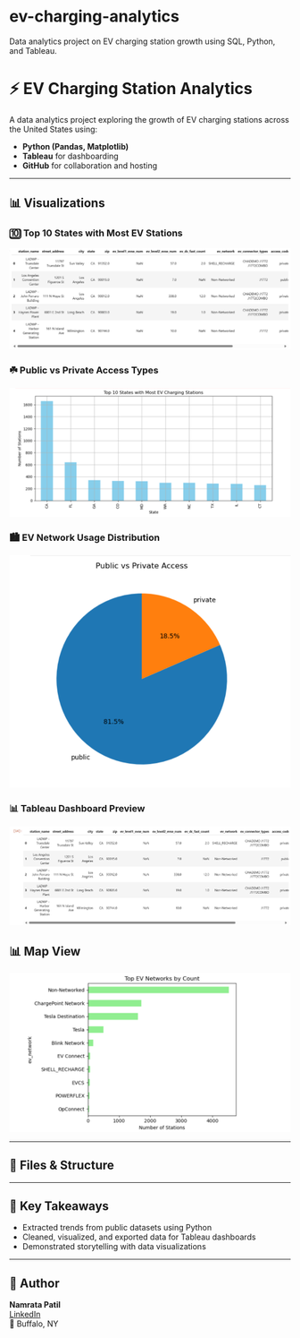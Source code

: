 # ev-charging-analytics
Data analytics project on EV charging station growth using SQL, Python, and Tableau.
# ⚡ EV Charging Station Analytics

A data analytics project exploring the growth of EV charging stations across the United States using:

- **Python (Pandas, Matplotlib)**
- **Tableau** for dashboarding
- **GitHub** for collaboration and hosting

---

## 📊 Visualizations

### 🔟 Top 10 States with Most EV Stations  
![Top 10 States](data/sql/python/dashboard/images/chart_top_states.png.png)

### ☘️ Public vs Private Access Types  
![Access Type Pie Chart](data/sql/python/dashboard/images/chart_access_type_pie.png.png)

### 🏙️ EV Network Usage Distribution  
![Network Usage Horizontal Bar](data/sql/python/dashboard/images/chart_ev_networks.png.png)

### 📊 Tableau Dashboard Preview  
![Tableau Dashboard](data/sql/python/dashboard/images/chart_tableau_dashboard_preview.png.png)

## 📊 Map View 
![Map Preview](data/sql/python/dashboard/images/chart_ev_map_tableau.png.png)

---

## 📁 Files & Structure


---

## 📌 Key Takeaways

- Extracted trends from public datasets using Python
- Cleaned, visualized, and exported data for Tableau dashboards
- Demonstrated storytelling with data visualizations

---

## 🔗 Author

**Namrata Patil**  
[LinkedIn](https://www.linkedin.com/in/patil1namrata)  
📍 Buffalo, NY
